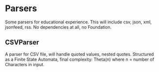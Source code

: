 # Parsers

Some parsers for educational experience. This will include csv, json, xml, jsonfeed, rss.
No dependencies at all, no Foundation.

## CSVParser

A parser for CSV file, will handle quoted values, nested quotes. Structured as a Finite State Automata, final complexity: Theta(n) where n = number of Characters in input.
